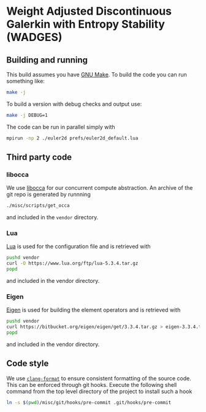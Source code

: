 # Weight Adjusted Discontinuous Galerkin with Entropy Stability (WADGES)

## Building and running
This build assumes you have [GNU Make](https://www.gnu.org/software/make/).
To build the code you can run something like:
```sh
make -j
```
To build a version with debug checks and output use:
```sh
make -j DEBUG=1
```
The code can be run in parallel simply with
```sh
mpirun -np 2 ./euler2d prefs/euler2d_default.lua
```

## Third party code
### libocca
We use [libocca](http://libocca.org) for our concurrent compute abstraction.
An archive of the git repo is generated by runnning
```sh
./misc/scripts/get_occa
```
and included in the `vendor` directory.

### Lua
[Lua](http://lua.org) is used for the configuration file and is retrieved with
```sh
pushd vendor
curl -O https://www.lua.org/ftp/lua-5.3.4.tar.gz
popd
```
and included in the vendor directory.

### Eigen
[Eigen](http://eigen.tuxfamily.org/) is used for building the element operators
and is retrieved with
```sh
pushd vendor
curl https://bitbucket.org/eigen/eigen/get/3.3.4.tar.gz > eigen-3.3.4.tar.gz
popd
```
and included in the vendor directory.

## Code style
We use [`clang-format`](http://clang.llvm.org/docs/ClangFormat.html) to ensure
consistent formatting of the source code.  This can be enforced through git
hooks.  Execute the following shell command from the top level directory of the
project to install such a hook
```sh
ln -s $(pwd)/misc/git/hooks/pre-commit .git/hooks/pre-commit
```
